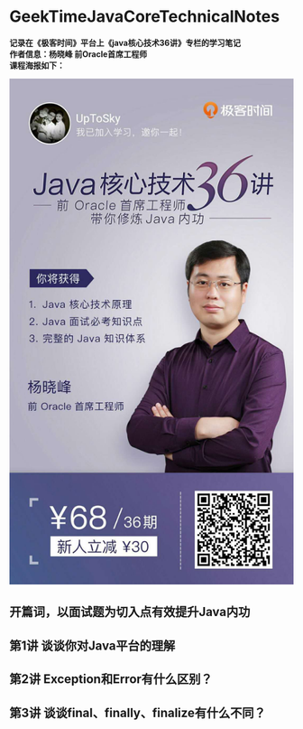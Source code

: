 # GeekTimeJavaCoreTechnicalNotes
**记录在《极客时间》平台上《java核心技术36讲》专栏的学习笔记**  
**作者信息：杨晓峰 前Oracle首席工程师**    
**课程海报如下：** 
 
![课程海报](./picture/javacore.jpg ) 
## 开篇词，以面试题为切入点有效提升Java内功

## 第1讲 谈谈你对Java平台的理解

## 第2讲 Exception和Error有什么区别？

## 第3讲 谈谈final、finally、finalize有什么不同？
